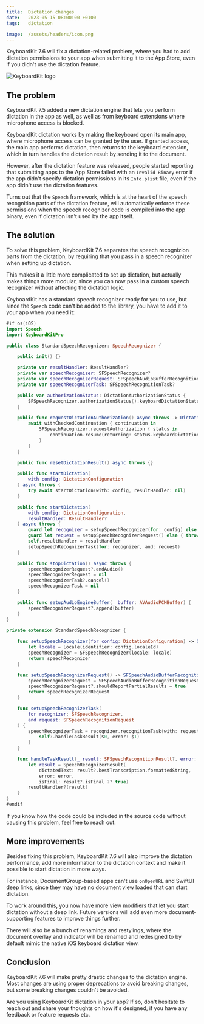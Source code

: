 ```yaml
---
title:  Dictation changes
date:   2023-05-15 08:00:00 +0100
tags:   dictation

image:  /assets/headers/icon.png
---
```


KeyboardKit 7.6 will fix a dictation-related problem, where you had to add dictation permissions to your app when submitting it to the App Store, even if you didn't use the dictation feature.

![KeyboardKit logo]({{page.image}})


## The problem

KeyboardKit 7.5 added a new dictation engine that lets you perform dictation in the app as well, as well as from keyboard extensions where microphone access is blocked.

KeyboardKit dictation works by making the keyboard open its main app, where microphone access can be granted by the user. If granted access, the main app performs dictation, then returns to the keyboard extension, which in turn handles the dictation result by sending it to the document.

However, after the dictation feature was released, people started reporting that submitting apps to the App Store failed with an `Invalid Binary` error if the app didn't specify dictation permissions in its `Info.plist` file, even if the app didn't use the dictation features.

Turns out that the `Speech` framework, which is at the heart of the speech recognition parts of the dictation feature, will automatically enforce these permissions when the speech recognizer code is compiled into the app binary, even if dictation isn't used by the app itself.


## The solution

To solve this problem, KeyboardKit 7.6 separates the speech recognizion parts from the dictation, by requiring that you pass in a speech recognizer when setting up dictation.

This makes it a little more complicated to set up dictation, but actually makes things more modular, since you can now pass in a custom speech recognizer without affecting the dictation logic.

KeyboardKit has a standard speech recognizer ready for you to use, but since the `Speech` code can't be added to the library, you have to add it to your app when you need it:

```swift
#if os(iOS)
import Speech
import KeyboardKitPro

public class StandardSpeechRecognizer: SpeechRecognizer {

    public init() {}

    private var resultHandler: ResultHandler?
    private var speechRecognizer: SFSpeechRecognizer?
    private var speechRecognizerRequest: SFSpeechAudioBufferRecognitionRequest?
    private var speechRecognizerTask: SFSpeechRecognitionTask?

    public var authorizationStatus: DictationAuthorizationStatus {
        SFSpeechRecognizer.authorizationStatus().keyboardDictationStatus
    }

    public func requestDictationAuthorization() async throws -> DictationAuthorizationStatus {
        await withCheckedContinuation { continuation in
            SFSpeechRecognizer.requestAuthorization { status in
                continuation.resume(returning: status.keyboardDictationStatus)
            }
        }
    }

    public func resetDictationResult() async throws {}

    public func startDictation(
        with config: DictationConfiguration
    ) async throws {
        try await startDictation(with: config, resultHandler: nil)
    }

    public func startDictation(
        with config: DictationConfiguration,
        resultHandler: ResultHandler?
    ) async throws {
        guard let recognizer = setupSpeechRecognizer(for: config) else { throw DictationServiceError.missingSpeechRecognizer }
        guard let request = setupSpeechRecognizerRequest() else { throw DictationServiceError.missingSpeechRecognitionRequest }
        self.resultHandler = resultHandler
        setupSpeechRecognizerTask(for: recognizer, and: request)
    }

    public func stopDictation() async throws {
        speechRecognizerRequest?.endAudio()
        speechRecognizerRequest = nil
        speechRecognizerTask?.cancel()
        speechRecognizerTask = nil
    }

    public func setupAudioEngineBuffer(_ buffer: AVAudioPCMBuffer) {
        speechRecognizerRequest?.append(buffer)
    }
}

private extension StandardSpeechRecognizer {

    func setupSpeechRecognizer(for config: DictationConfiguration) -> SFSpeechRecognizer? {
        let locale = Locale(identifier: config.localeId)
        speechRecognizer = SFSpeechRecognizer(locale: locale)
        return speechRecognizer
    }

    func setupSpeechRecognizerRequest() -> SFSpeechAudioBufferRecognitionRequest? {
        speechRecognizerRequest = SFSpeechAudioBufferRecognitionRequest()
        speechRecognizerRequest?.shouldReportPartialResults = true
        return speechRecognizerRequest
    }

    func setupSpeechRecognizerTask(
        for recognizer: SFSpeechRecognizer,
        and request: SFSpeechRecognitionRequest
    ) {
        speechRecognizerTask = recognizer.recognitionTask(with: request) { [weak self] in
            self?.handleTaskResult($0, error: $1)
        }
    }

    func handleTaskResult(_ result: SFSpeechRecognitionResult?, error: Error?) {
        let result = SpeechRecognizerResult(
            dictatedText: result?.bestTranscription.formattedString,
            error: error,
            isFinal: result?.isFinal ?? true)
        resultHandler?(result)
    }
}
#endif
```

If you know how the code could be included in the source code without causing this problem, feel free to reach out.


## More improvements

Besides fixing this problem, KeyboardKit 7.6 will also improve the dictation performance, add more information to the dictation context and make it possible to start dictation in more ways.

For instance, DocumentGroup-based apps can't use `onOpenURL` and SwiftUI deep links, since they may have no document view loaded that can start dictation.

To work around this, you now have more view modifiers that let you start dictation without a deep link. Future versions will add even more document-supporting features to improve things further.

There will also be a bunch of renamings and restylings, where the document overlay and indicator will be renamed and redesigned to by default mimic the native iOS keyboard dictation view.


## Conclusion

KeyboardKit 7.6 will make pretty drastic changes to the dictation engine. Most changes are using proper deprecations to avoid breaking changes, but some breaking changes couldn't be avoided.

Are you using KeyboardKit dictation in your app? If so, don't hesitate to reach out and share your thoughts on how it's designed, if you have any feedback or feature requests etc.